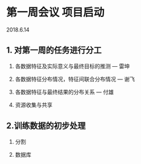 # 第一周会议 项目启动
2018.6.14

## 1. 对第一周的任务进行分工

1. 各数据特征及实际意义与最终目标的推测 — 雷坤

2. 各数据特征分布情况，特征间联合分布情况 — 谢飞

3. 各数据特征与最终结果的分布关系 — 付雄

4. 资源收集与共享

## 2.训练数据的初步处理

1. 分割

2. 数据库



